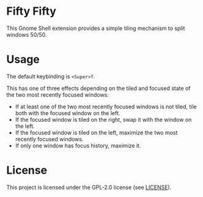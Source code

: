 # Fifty Fifty

This Gnome Shell extension provides a simple tiling mechanism to split windows 50/50.

# Usage

The default keybinding is `<Super>f`.

This has one of three effects depending on the tiled and focused state of the two most recently focused windows:

- If at least one of the two most recently focused windows is not tiled, tile both with the focused window on the left.
- If the focused window is tiled on the right, swap it with the window on the left.
- If the focused window is tiled on the left, maximize the two most recently focused windows.
- If only one window has focus history, maximize it.

# License

This project is licensed under the GPL-2.0 license (see [LICENSE](LICENSE)).
